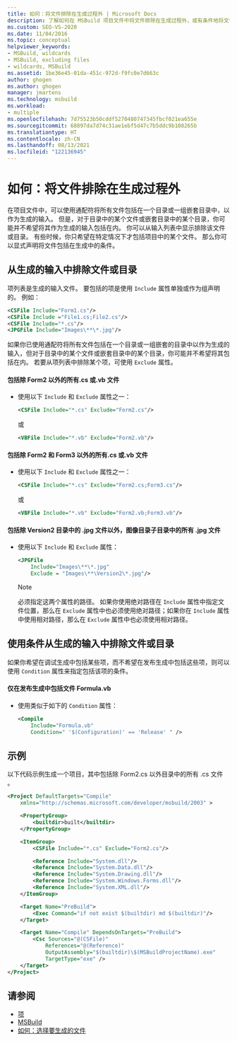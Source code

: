 ```yaml
---
title: 如何：将文件排除在生成过程外 | Microsoft Docs
description: 了解如何在 MSBuild 项目文件中将文件排除在生成过程外，或有条件地将文件包含在生成过程中。
ms.custom: SEO-VS-2020
ms.date: 11/04/2016
ms.topic: conceptual
helpviewer_keywords:
- MSBuild, wildcards
- MSBuild, excluding files
- wildcards, MSBuild
ms.assetid: 1be36e45-01da-451c-972d-f9fc0e7d663c
author: ghogen
ms.author: ghogen
manager: jmartens
ms.technology: msbuild
ms.workload:
- multiple
ms.openlocfilehash: 7d75523b50cddf5270480747345fbcf021ea655e
ms.sourcegitcommit: 68897da7d74c31ae1ebf5d47c7b5ddc9b108265b
ms.translationtype: HT
ms.contentlocale: zh-CN
ms.lasthandoff: 08/13/2021
ms.locfileid: "122136945"
---
```

# <a name="how-to-exclude-files-from-the-build"></a>如何：将文件排除在生成过程外

在项目文件中，可以使用通配符将所有文件包括在一个目录或一组嵌套目录中，以作为生成的输入。 但是，对于目录中的某个文件或嵌套目录中的某个目录，你可能并不希望将其作为生成的输入包括在内。 你可以从输入列表中显示排除该文件或目录。 有些时候，你只希望在特定情况下才包括项目中的某个文件。 那么你可以显式声明将文件包括在生成中的条件。

## <a name="exclude-a-file-or-directory-from-the-inputs-for-a-build"></a>从生成的输入中排除文件或目录

 项列表是生成的输入文件。 要包括的项是使用 `Include` 属性单独或作为组声明的。 例如：

```xml
<CSFile Include="Form1.cs"/>
<CSFile Include ="File1.cs;File2.cs"/>
<CSFile Include="*.cs"/>
<JPGFile Include="Images\**\*.jpg"/>
```

 如果你已使用通配符将所有文件包括在一个目录或一组嵌套的目录中以作为生成的输入，但对于目录中的某个文件或嵌套目录中的某个目录，你可能并不希望将其包括在内。 若要从项列表中排除某个项，可使用 `Exclude` 属性。

#### <a name="to-include-all-cs-or-vb-files-except-form2"></a>包括除 Form2 以外的所有.cs 或.vb 文件  

- 使用以下 `Include` 和 `Exclude` 属性之一：

    ```xml
    <CSFile Include="*.cs" Exclude="Form2.cs"/>
    ```

    或

    ```xml
    <VBFile Include="*.vb" Exclude="Form2.vb"/>
    ```

#### <a name="to-include-all-cs-or-vb-files-except-form2-and-form3"></a>包括除 Form2 和 Form3 以外的所有.cs 或.vb 文件   

- 使用以下 `Include` 和 `Exclude` 属性之一：

    ```xml
    <CSFile Include="*.cs" Exclude="Form2.cs;Form3.cs"/>
    ```

    或

    ```xml
    <VBFile Include="*.vb" Exclude="Form2.vb;Form3.vb"/>
    ```

#### <a name="to-include-all-jpg-files-in-subdirectories-of-the-images-directory-except-those-in-the-version2-directory"></a>包括除 Version2 目录中的 .jpg 文件以外，图像目录子目录中的所有 .jpg 文件  

- 使用以下 `Include` 和 `Exclude` 属性：

    ```xml
    <JPGFile
        Include="Images\**\*.jpg"
        Exclude = "Images\**\Version2\*.jpg"/>
    ```

    > [!NOTE]
    > 必须指定这两个属性的路径。 如果你使用绝对路径在 `Include` 属性中指定文件位置，那么在 `Exclude` 属性中也必须使用绝对路径；如果你在 `Include` 属性中使用相对路径，那么在 `Exclude` 属性中也必须使用相对路径。

## <a name="use-conditions-to-exclude-a-file-or-directory-from-the-inputs-for-a-build"></a>使用条件从生成的输入中排除文件或目录

 如果你希望在调试生成中包括某些项，而不希望在发布生成中包括这些项，则可以使用 `Condition` 属性来指定包括该项的条件。

#### <a name="to-include-the-file-formulavb-only-in-release-builds"></a>仅在发布生成中包括文件 Formula.vb

- 使用类似于如下的 `Condition` 属性：

    ```xml
    <Compile
        Include="Formula.vb"
        Condition=" '$(Configuration)' == 'Release' " />
    ```

## <a name="example"></a>示例

 以下代码示例生成一个项目，其中包括除 Form2.cs 以外目录中的所有 .cs 文件 。

```xml
<Project DefaultTargets="Compile"
    xmlns="http://schemas.microsoft.com/developer/msbuild/2003" >

    <PropertyGroup>
        <builtdir>built</builtdir>
    </PropertyGroup>

    <ItemGroup>
        <CSFile Include="*.cs" Exclude="Form2.cs"/>

        <Reference Include="System.dll"/>
        <Reference Include="System.Data.dll"/>
        <Reference Include="System.Drawing.dll"/>
        <Reference Include="System.Windows.Forms.dll"/>
        <Reference Include="System.XML.dll"/>
    </ItemGroup>

    <Target Name="PreBuild">
        <Exec Command="if not exist $(builtdir) md $(builtdir)"/>
    </Target>

    <Target Name="Compile" DependsOnTargets="PreBuild">
        <Csc Sources="@(CSFile)"
            References="@(Reference)"
            OutputAssembly="$(builtdir)\$(MSBuildProjectName).exe"
            TargetType="exe" />
    </Target>
</Project>
```

## <a name="see-also"></a>请参阅

- [项](../msbuild/msbuild-items.md)
- [MSBuild](../msbuild/msbuild.md)
- [如何：选择要生成的文件](../msbuild/how-to-select-the-files-to-build.md)
